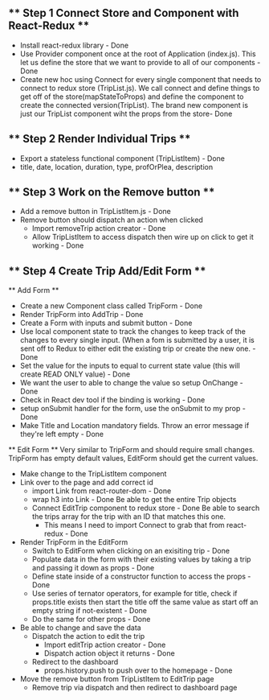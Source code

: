 ## ** Step 1 Connect Store and Component with React-Redux **

- Install react-redux library - Done
- Use Provider component once at the root of Application (index.js).
  This let us define the store that we want to provide to all of our components - Done
- Create new hoc using Connect for every single component that needs to connect
  to redux store (TripList.js). We call connect and define things to get off of the store(mapStateToProps) and define the component to create the connected version(TripList). The brand
  new component is just our TripList component wiht the props from the store- Done

## ** Step 2 Render Individual Trips **

- Export a stateless functional component (TripListItem) - Done
- title, date, location, duration, type, profOrPlea, description

## ** Step 3 Work on the Remove button **

- Add a remove button in TripListItem.js - Done
- Remove button should dispatch an action when clicked
  - Import removeTrip action creator - Done
  - Allow TripListItem to access dispatch then wire up on click to get it working - Done

## ** Step 4 Create Trip Add/Edit Form **

** Add Form **

- Create a new Component class called TripForm - Done
- Render TripForm into AddTrip - Done
- Create a Form with inputs and submit button - Done
- Use local component state to track the changes to
  keep track of the changes to every single input. (When a fom is submitted by a user,
  it is sent off to Redux to either edit the existing trip or create the new one. - Done
- Set the value for the inputs to equal to current state value (this will create READ ONLY value) - Done
- We want the user to able to change the value so setup OnChange - Done
- Check in React dev tool if the binding is working - Done
- setup onSubmit handler for the form, use the onSubmit to my prop - Done
- Make Title and Location mandatory fields. Throw an error message if they're left empty - Done

** Edit Form **
Very similar to TripForm and should require small changes. TripForm has empty default values, EditForm should get the current values.
- Make change to the TripListItem component
- Link over to the page and add correct id
    - import Link from react-router-dom - Done
    - wrap h3 into Link - Done
Be able to get the entire Trip objects
    - Connect EditTrip component to redux store - Done
    Be able to search the trips array for the trip with an ID that matches this one.
        - This means I need to import Connect to grab that from react-redux - Done
- Render TripForm in the EditForm
    - Switch to EditForm when clicking on an exisiting trip - Done
    - Populate data in the form with their existing values by taking a trip and passing it down as props - Done
    - Define state inside of a constructor function to access the props - Done
    - Use series of ternator operators, for example for title, check if props.title exists then start 
    the title off the same value as start off an empty string if not-existent - Done
    - Do the same for other props - Done
- Be able to change and save the data
    - Dispatch the action to edit the trip
        - Import editTrip action creator - Done
        - Dispatch action object it returns - Done
    - Redirect to the dashboard
        - props.history.push to push over to the homepage - Done
- Move the remove button from TripListItem to EditTrip page 
    - Remove trip via dispatch and then redirect to dashboard page